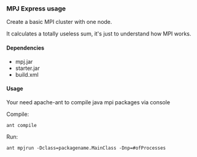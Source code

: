 ### MPJ Express usage
Create a basic MPI cluster with one node.

It calculates a totally useless sum, it's just to understand how MPI works.

#### Dependencies
* mpj.jar
* starter.jar
* build.xml

#### Usage
Your need apache-ant to compile java mpi packages via console

Compile:

```ant compile```

Run: 

```ant mpjrun -Dclass=packagename.MainClass -Dnp=#ofProcesses```
